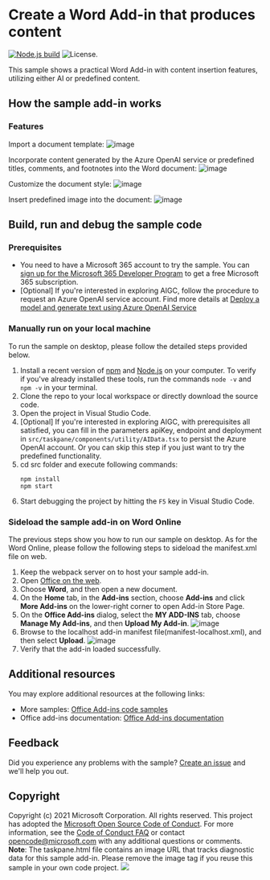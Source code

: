 # Create a Word Add-in that produces content

[![Node.js build](https://github.com/microsoftgraph/msgraph-training-office-addin/actions/workflows/node.js.yml/badge.svg)](https://github.com/microsoftgraph/msgraph-training-office-addin/actions/workflows/node.js.yml) ![License.](https://img.shields.io/badge/license-MIT-green.svg)

This sample shows a practical Word Add-in with content insertion features, utilizing either AI or predefined content. 

## How the sample add-in works
### Features
Import a document template:
![image](https://github.com/MingjiaLiu1995/Word-Scenario-based-Add-in-Samples/assets/107099441/e509fc43-8126-4b7c-8a0b-f0c7842b53e6)

Incorporate content generated by the Azure OpenAI service or predefined titles, comments, and footnotes into the Word document:
![image](https://github.com/MingjiaLiu1995/Word-Scenario-based-Add-in-Samples/assets/107099441/a712f94f-db05-41d6-8fac-7a1487561aba)

Customize the document style:
![image](https://github.com/MingjiaLiu1995/Word-Scenario-based-Add-in-Samples/assets/107099441/92d7e113-05ef-468e-835a-68fa19113bb9)

Insert predefined image into the document:
![image](https://github.com/MingjiaLiu1995/Word-Scenario-based-Add-in-Samples/assets/107099441/8c29bde3-4531-49c2-bd7c-03831070bc90)

## Build, run and debug the sample code 
### Prerequisites
- You need to have a Microsoft 365 account to try the sample. You can [sign up for the Microsoft 365 Developer Program](https://developer.microsoft.com/microsoft-365/dev-program) to get a free Microsoft 365 subscription.
- [Optional] If you're interested in exploring AIGC, follow the procedure to request an Azure OpenAI service account. Find more details at [Deploy a model and generate text using Azure OpenAI Service](https://learn.microsoft.com/en-us/azure/ai-services/openai/quickstart?tabs=command-line%2Cpython&pivots=rest-api)
  
### Manually run on your local machine
To run the sample on desktop, please follow the detailed steps provided below.
1. Install a recent version of [npm](https://www.npmjs.com/get-npm) and [Node.js](https://nodejs.org/) on your computer. To verify if you've already installed these tools, run the commands `node -v` and `npm -v` in your terminal.
2. Clone the repo to your local workspace or directly download the source code.
3. Open the project in Visual Studio Code.
4. [Optional] If you're interested in exploring AIGC, with prerequisites all satisfied, you can fill in the parameters apiKey, endpoint and deployment in `src/taskpane/components/utility/AIData.tsx` to persist the Azure OpenAI account. Or you can skip this step if you just want to try the predefined functionality.
6. cd src folder and execute following commands:
    ```console
    npm install
    npm start
    ```
7. Start debugging the project by hitting the `F5` key in Visual Studio Code.

### Sideload the sample add-in on Word Online
The previous steps show you how to run our sample on desktop. As for the Word Online, please follow the following steps to sideload the manifest.xml file on web.
1.  Keep the webpack server on to host your sample add-in.
1.  Open [Office on the web](https://office.live.com/).
1.  Choose **Word**, and then open a new document.
1.  On the **Home** tab, in the **Add-ins** section, choose **Add-ins** and click **More Add-ins** on the lower-right corner to open Add-in Store Page.
1.  On the **Office Add-ins** dialog, select the **MY ADD-INS** tab, choose **Manage My Add-ins**, and then **Upload My Add-in**.
    ![image](https://github.com/MingjiaLiu1995/Word-Scenario-based-Add-in-Samples/assets/107099441/5f24dd36-a0eb-4c53-8799-175f099e0b7f)
1.  Browse to the localhost add-in manifest file(manifest-localhost.xml), and then select **Upload**.
 ![image](https://github.com/MingjiaLiu1995/Word-Scenario-based-Add-in-Samples/assets/107099441/f91ce0ac-8a05-40b4-8139-dac68f80ed15)
1.  Verify that the add-in loaded successfully. 

## Additional resources
You may explore additional resources at the following links:
- More samples: [Office Add-ins code samples](https://github.com/OfficeDev/Office-Add-in-samples)
- Office add-ins documentation: [Office Add-ins documentation](https://learn.microsoft.com/en-us/office/dev/add-ins/)

## Feedback
Did you experience any problems with the sample? [Create an issue]( https://github.com/OfficeDev/Word-Scenario-based-Add-in-Samples/issues/new) and we'll help you out.

## Copyright
Copyright (c) 2021 Microsoft Corporation. All rights reserved.
This project has adopted the [Microsoft Open Source Code of Conduct](https://opensource.microsoft.com/codeofconduct/). For more information, see the [Code of Conduct FAQ](https://opensource.microsoft.com/codeofconduct/faq/) or contact [opencode@microsoft.com](mailto:opencode@microsoft.com) with any additional questions or comments.
**Note**: The taskpane.html file contains an image URL that tracks diagnostic data for this sample add-in. Please remove the image tag if you reuse this sample in your own code project.
<img src="https://pnptelemetry.azurewebsites.net/pnp-officeaddins/samples/word-add-in-aigc">

